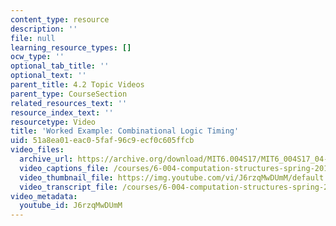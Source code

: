 ```yaml
---
content_type: resource
description: ''
file: null
learning_resource_types: []
ocw_type: ''
optional_tab_title: ''
optional_text: ''
parent_title: 4.2 Topic Videos
parent_type: CourseSection
related_resources_text: ''
resource_index_text: ''
resourcetype: Video
title: 'Worked Example: Combinational Logic Timing'
uid: 51a8ea01-eac0-5faf-96c9-ecf0c605ffcb
video_files:
  archive_url: https://archive.org/download/MIT6.004S17/MIT6_004S17_04-02-08-03_300k.mp4
  video_captions_file: /courses/6-004-computation-structures-spring-2017/d38f982f45e55d27b5ad2aa6e953a273_J6rzqMwDUmM.vtt
  video_thumbnail_file: https://img.youtube.com/vi/J6rzqMwDUmM/default.jpg
  video_transcript_file: /courses/6-004-computation-structures-spring-2017/5cc5c67ffb37073523dc4cd1dd11726a_J6rzqMwDUmM.pdf
video_metadata:
  youtube_id: J6rzqMwDUmM
---
```


